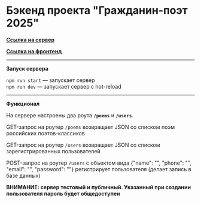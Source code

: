 # Бэкенд проекта "Гражданин-поэт 2025"

**[Ссылка на сервер](https://citizen-poet-2025.herokuapp.com/)**

**[Ссылка на фронтенд](https://github.com/HappyMarvin/citizen-poet-2025)**


---

**Запуск сервера**

`npm run start` — запускает сервер   
`npm run dev` — запускает сервер с hot-reload


---

**Функционал**

На сервере настроены два роута **`/poems`** и **`/users`**.

GET-запрос на роутер `/poems` возвращает JSON со списком поэм российских поэтов-классиков

GET-запрос на роутер `/users` возвращает JSON со списком зарегистрированных пользователей

POST-запрос на роутер `/users` с объектом вида {"name": "", "phone": "", "email": "", "password": ""} регистрирует пользователя (делает запись в базе данных)


**ВНИМАНИЕ: сервер тестовый и публичный. Указанный при создании пользователя пароль будет общедоступен**
